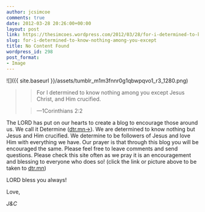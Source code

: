 ```yaml
---
author: jcsimcoe
comments: true
date: 2012-03-28 20:26:00+00:00
layout: post
link: https://thesimcoes.wordpress.com/2012/03/28/for-i-determined-to-know-nothing-among-you-except/
slug: for-i-determined-to-know-nothing-among-you-except
title: No Content Found
wordpress_id: 298
post_format:
- Image
---
```


![]({{ site.baseurl }}/assets/tumblr_m1m3fnnr0g1qbwpqvo1_r3_1280.png)

<blockquote>

>
> For I determined to know nothing among you except Jesus Christ, and Him crucified.
>
>

>
> —1Corinthians 2:2
>
>
</blockquote>




The LORD has put on our hearts to create a blog to encourage those around us. We call it Determine ([dtr.mn→](http://dtr.mn/)). We are determined to know nothing but Jesus and Him crucified. We determine to be followers of Jesus and love Him with everything we have. Our prayer is that through this blog you will be encouraged the same. Please feel free to leave comments and send questions. Please check this site often as we pray it is an encouragement and blessing to everyone who does so! (click the link or picture above to be taken to [dtr.mn](http://dtr.mn/))




LORD bless you always!




Love,




_J&C_
